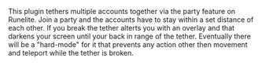 This plugin tethers multiple accounts together via the party feature on Runelite.
Join a party and the accounts have to stay within a set distance of each other. 
If you break the tether alterts you with an overlay and that darkens your screen until your back in range of the tether.
Eventually there will be a "hard-mode" for it that prevents any action other then movement and teleport while the tether is broken.
